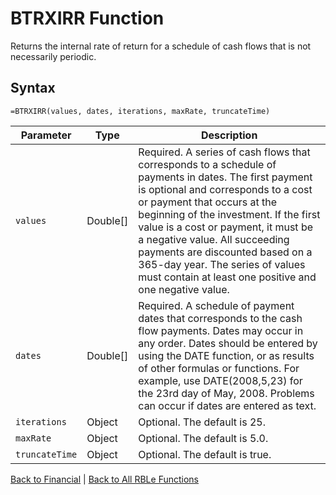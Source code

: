 # BTRXIRR Function

Returns the internal rate of return for a schedule of cash flows that is not necessarily periodic.

## Syntax

```excel
=BTRXIRR(values, dates, iterations, maxRate, truncateTime)
```

Parameter | Type | Description
---|---|---
`values` | Double[] | Required. A series of cash flows that corresponds to a schedule of payments in dates. The first payment is optional and corresponds to a cost or payment that occurs at the beginning of the investment. If the first value is a cost or payment, it must be a negative value. All succeeding payments are discounted based on a 365-day year. The series of values must contain at least one positive and one negative value.
`dates` | Double[] | Required. A schedule of payment dates that corresponds to the cash flow payments. Dates may occur in any order. Dates should be entered by using the DATE function, or as results of other formulas or functions. For example, use DATE(2008,5,23) for the 23rd day of May, 2008. Problems can occur if dates are entered as text.
`iterations` | Object | Optional. The default is 25.
`maxRate` | Object | Optional. The default is 5.0.
`truncateTime` | Object | Optional. The default is true.

[Back to Financial](RBLeFinancial.md) | [Back to All RBLe Functions](RBLe.md#function-documentation)